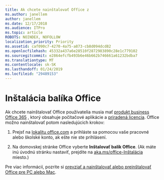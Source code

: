 ```yaml
---
title: Ak chcete nainštalovať Office z
ms.author: janellem
author: janellem
ms.date: 12/17/2018
ms.audience: ITPro
ms.topic: article
ROBOTS: NOINDEX, NOFOLLOW
localization_priority: Priority
ms.assetid: caf090c7-4270-4a75-a873-cb8d094dcd82
ms.openlocfilehash: 45332a437a6e28510f2872983890c28e1c779102
ms.sourcegitcommit: e2864efcfb493b6e46b662b746661a61232bdba7
ms.translationtype: MT
ms.contentlocale: sk-SK
ms.lasthandoff: 01/24/2019
ms.locfileid: "29489153"
---
```

# <a name="install-office"></a>Inštalácia balíka Office

Ak chcete nainštalovať Office používatelia musia mať [produkt business Office 365](https://support.office.com/article/f8ab5e25-bf3f-4a47-b264-174b1ee925fd.aspx) , ktorý obsahuje počítačové aplikácie a [priradená licencia](https://docs.microsoft.com/office365/admin/subscriptions-and-billing/assign-licenses-to-users). Office možno nainštalovať potom nasledujúcich krokov:
  
1. Prejsť na [lokalitu office.com](https://www.office.com) a prihláste sa pomocou vaše pracovné alebo školské konto, ak ešte nie ste prihlásení. 
    
2. Na domovskej stránke Office vyberte **Inštalovať balík Office**. (Ak máte inú úvodnú stránku nastaviť, prejdite na [aka.ms/office-Inštalácia](https://aka.ms/office-install) miesto.) 
    
Pre viac informácií, pozrite si [prevziať a nainštalovať alebo preinštalovať Office pre PC alebo Mac](https://support.office.com/article/4414eaaf-0478-48be-9c42-23adc4716658.aspx).
  

